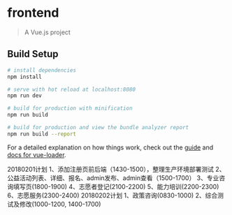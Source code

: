 # frontend

> A Vue.js project

## Build Setup

``` bash
# install dependencies
npm install

# serve with hot reload at localhost:8080
npm run dev

# build for production with minification
npm run build

# build for production and view the bundle analyzer report
npm run build --report
```

For a detailed explanation on how things work, check out the [guide](http://vuejs-templates.github.io/webpack/) and [docs for vue-loader](http://vuejs.github.io/vue-loader).

20180201计划
1、添加注册页前后端（1430-1500），整理生产环境部署测试
2、公益活动列表、详细、报名、admin发布、admin查看（1500-1700）
3、专业咨询填写页(1800-1900)
4、志愿者登记(2100-2200)
5、能力培训(2200-2300)
6、志愿服务(2300-2400)
20180202计划
1、政策咨询(0830-1000)
2、综合测试及修改(1000-1200, 1400-1700)